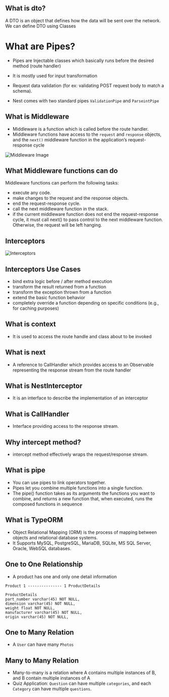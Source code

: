 ## What is dto?

A DTO is an object that defines how the data will be sent over the network.
We can define DTO using Classes

# What are Pipes?

- Pipes are Injectable classes which basically runs before the desired method (route handler)

- It is mostly used for input transformation
- Request data validation (for ex: validating POST request body to match a schema).
- Nest comes with two standard pipes `ValidationPipe` and `ParseintPipe`

## What is Middleware

- Middleware is a function which is called before the route handler.
- Middleware functions have access to the `request` and `response` objects, and the `next()` middleware function in the application’s request-response cycle

<img src="https://docs.nestjs.com/assets/Middlewares_1.png"
     alt="Middleware Image"/>

## What Middleware functions can do

Middleware functions can perform the following tasks:

- execute any code.
- make changes to the request and the response objects.
- end the request-response cycle.
- call the next middleware function in the stack.
- if the current middleware function does not end the request-response cycle, it must call next() to pass control to the next middleware function. Otherwise, the request will be left hanging.

## Interceptors

<img src="https://docs.nestjs.com/assets/Interceptors_1.png" alt="Interceptors"/>

## Interceptors Use Cases

- bind extra logic before / after method execution
- transform the result returned from a function
- transform the exception thrown from a function
- extend the basic function behavior
- completely override a function depending on specific conditions (e.g., for caching purposes)

## What is context

- It is used to access the route handle and class about to be invoked

## What is next

- A reference to CallHandler which provides access to an Observable representing the response stream from the route handler

## What is NestInterceptor

- It is an interface to describe the implementation of an interceptor

## What is CallHandler

- Interface providing access to the response stream.

## Why intercept method?

- intercept method effectively wraps the request/response stream.

## What is pipe

- You can use pipes to link operators together.
- Pipes let you combine multiple functions into a single function.
- The pipe() function takes as its arguments the functions you want to combine, and returns a new function that, when executed, runs the composed functions in sequence

## What is TypeORM

- Object Relational Mapping (ORM) is the process of mapping between objects and relational database systems.
- It Supports MySQL, PostgreSQL, MariaDB, SQLite, MS SQL Server, Oracle, WebSQL databases.

## One to One Relationship

- A product has one and only one detail information

`Product 1 --------------- 1 ProductDetails`

```mysql
ProductDetails
part_number varchar(45) NOT NULL,
dimension varchar(45) NOT NULL,
weight float NOT NULL,
manufacturer varchar(45) NOT NULL,
origin varchar(45) NOT NULL,
```

## One to Many Relation

- A `User` can have many `Photos`

## Many to Many Relation

- Many-to-many is a relation where A contains multiple instances of B, and B contain multiple instances of A
- Quiz Application: `Question` can have multiple `categories`, and each `Category` can have multiple `questions`.
